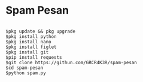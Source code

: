 # Spam Pesan

<pre><code>
$pkg update && pkg upgrade
$pkg install python
$pkg install nano
$pkg install figlet
$pkg install git
$pip install requests
$git clone https://githun.com/GRCR4K3R/spam-pesan
$cd spam-pesan
$python spam.py
</code></pre>
